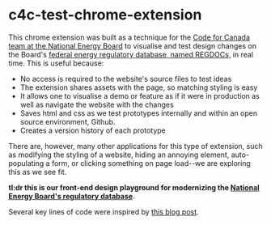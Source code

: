 # c4c-test-chrome-extension 

<p>This chrome extension was built as a technique for the <a href="https://medium.com/code-for-canada/meet-the-2019-code-for-canada-fellows-6291c60a32ef">Code for Canada team at the National Energy Board</a> to visualise and test design changes on the Board's <a href="https://apps.neb-one.gc.ca/REGDOCS/">federal energy regulatory database, named REGDOCs,</a> in real time. This is useful because: </p>

<ul>
 <li>No access is required to the website's source files to test ideas</li>
 <li>The extension shares assets with the page, so matching styling is easy</li>
 <li>It allows one to visualise a demo or feature as if it were in production as well as navigate the website with the changes</li>
 <li>Saves html and css as we test prototypes internally and within an open source environment,  Github.</li>
 <li>Creates a version history of each prototype</li>
 </ul>

<p>There are, however, many other applications for this type of extension, such as modifying the styling of a website, hiding an annoying element, auto-populating a form, or clicking something on page load--we are exploring this as we see fit.</p>
<p><strong>tl:dr this is our front-end design playground for modernizing the <a href="https://www.youtube.com/watch?v=ymCTBJWSkE8/">National Energy Board's regulatory database</a></strong>.</p>
<p>Several key lines of code were inspired by <a href="https://blog.lateral.io/2016/04/create-chrome-extension-modify-websites-html-css/">this blog post</a>.</p>


